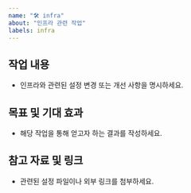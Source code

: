 ```yaml
---
name: "🛠️ infra"
about: "인프라 관련 작업"
labels: infra
---
```


## 작업 내용
- 인프라와 관련된 설정 변경 또는 개선 사항을 명시하세요.

## 목표 및 기대 효과
- 해당 작업을 통해 얻고자 하는 결과를 작성하세요.

## 참고 자료 및 링크
- 관련된 설정 파일이나 외부 링크를 첨부하세요.
